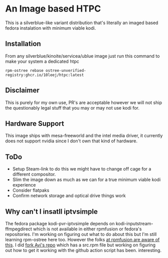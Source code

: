 # An Image based HTPC

This is a silverblue-like variant distribution that's literally an imaged based fedora instalation with minimum viable kodi.

## Installation
From any silverblue/kinoite/servicea/ublue image just run this command to make your system a dedicated htpc

`` rpm-ostree rebase ostree-unverified-registry:ghcr.io/10leej/htpc:latest  ``

## Disclaimer
This is purely for my own use, PR's are acceptable however we will not ship the questionably legal stuff that you may or may not use kodi for.

## Hardware Support
This image ships with mesa-freeworld and the intel media driver, it currently does not support nvidia since I don't own that kind of hardware.

## ToDo
- Setup Steam-link to do this we might have to change off cage for a different compositor.
- Slim the image down as much as we can for a true minimum viable kodi experience
- Consider flatpaks
- Confirm network storage and optical drive things work

## Why can't I insatll iptvsimple
The fedora package kodi-pvr-iptvsimple depends on kodi-inputstream-ffmpegdirect which is not available in either rpmfusion or fedora's repositories. I'm working on figuring out what to do about this but I'm still learning rpm-ostree here too. However the folks [at rpmfusion are aware of this](https://bugzilla.rpmfusion.org/show_bug.cgi?id=6387).
I did [fork Avi's repo](https://github.com/10leej/kodi-inputstream-ffmpegdirect) which has a src.rpm file but working on figuring out how to get it working with the github action script has been. interesting.
